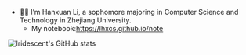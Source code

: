 - 👋👀 I’m Hanxuan Li, a sophomore majoring in Computer Science and Technology in Zhejiang University. 
  - My notebook:https://lhxcs.github.io/note
 
![Iridescent's GitHub stats](https://github-readme-stats.vercel.app/api?username=lhxcs&show_icons=true&theme=radical&count_private=true)



<!---
lhxcs/lhxcs is a ✨ special ✨ repository because its `README.md` (this file) appears on your GitHub profile.
You can click the Preview link to take a look at your changes.
--->
